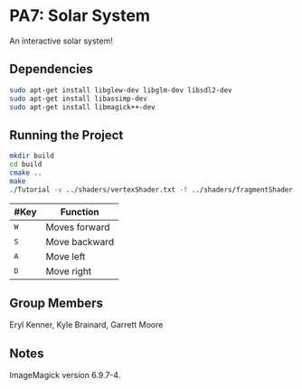 # PA7: Solar System

An interactive solar system!

## Dependencies

```bash
sudo apt-get install libglew-dev libglm-dev libsdl2-dev
sudo apt-get install libassimp-dev
sudo apt-get install libmagick++-dev
```

## Running the Project

```bash
mkdir build
cd build
cmake ..
make
./Tutorial -v ../shaders/vertexShader.txt -f ../shaders/fragmentShader.txt -o ../obj/Tray.obj
```

#Key | Function
------------ | -------------
<kbd>W</kbd> | Moves forward
<kbd>S</kbd> | Move backward
<kbd>A</kbd> | Move left
<kbd>D</kbd> | Move right

## Group Members

Eryl Kenner, Kyle Brainard, Garrett Moore

## Notes

ImageMagick version 6.9.7-4.
